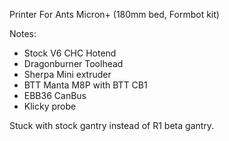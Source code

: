 Printer For Ants Micron+ (180mm bed, Formbot kit)

Notes:
* Stock V6 CHC Hotend
* Dragonburner Toolhead
* Sherpa Mini extruder
* BTT Manta M8P with BTT CB1
* EBB36 CanBus
* Klicky probe

Stuck with stock gantry instead of R1 beta gantry.
